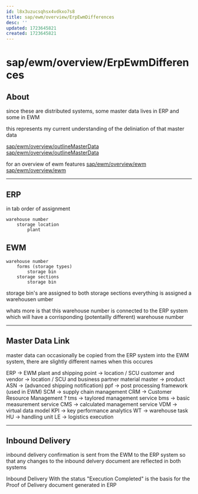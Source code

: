 ```yaml
---
id: l8x3uzucsqhsx4vdkxo7s8
title: sap/ewm/overview/ErpEwmDifferences
desc: ''
updated: 1723645821
created: 1723645821
---
```

# sap/ewm/overview/ErpEwmDifferences

## About


since these are distributed systems, some master data lives in ERP
and some in EWM

this represents my current understanding of the deliniation
of that master data

[sap/ewm/overview/outlineMasterData](outlineMasterData.md)
[sap/ewm/overview/outlineMasterData](outlineMasterData)

for an overview of ewm features
[sap/ewm/overview/ewm](ewm.md)
[sap/ewm/overview/ewm](ewm)

---

## ERP

in tab order of assignment
```
warehouse number
    storage location
        plant
```

## EWM

```
warehouse number
    forms (storage types)
        storage bin
    storage sections
        storage bin
```

storage bin's are assigned to both storage sections
everything is assigned a warehousen umber

whats more is that this warehouse number is connected to the ERP
system which will have a corrisponding (potentailly different) warehouse
number

---

## Master Data Link

master data can occasionally be copied from the ERP system into the
EWM system, there are slightly different names when this occures

ERP -> EWM
plant and shipping point -> location / SCU
customer and vendor -> location / SCU and business partner
material master -> product
ASN -> (advanced shipping notification)
ppf -> post processing framework (used in EWM)
SCM -> supply chain management
CRM -> Customer Resource Management ?
tms -> taylored management service
bms -> basic measurement service
CMS -> calculated management service
VDM -> virtual data model
KPI -> key performance analytics
WT -> warehouse task
HU -> handling unit
LE -> logistics execution

---

## Inbound Delivery

inbound delivery confirmation is sent from the EWM to the ERP system
so that any changes to the inbound delvery document are reflected in both
systems

Inbound Delivery With the status "Execution Completed" is the basis
for the Proof of Delivery document generated in ERP


